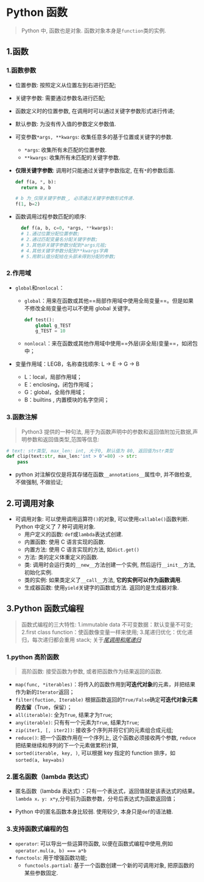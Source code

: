 # Python 函数

> Python 中, 函数也是对象. 函数对象本身是`function`类的实例.

## 1.函数

### 1.函数参数

- 位置参数: 按照定义从位置左到右进行匹配;
- 关键字参数: 需要通过参数名进行匹配;
- 函数定义时的位置参数, 在调用时可以通过关键字参数形式进行传递;
- 默认参数: 为没有传入值的参数定义参数值.
- 可变参数`*args, **kwargs`: 收集任意多的基于位置或关键字的参数.
  - `*args`: 收集所有未匹配的位置参数.
  - `**kwargs`: 收集所有未匹配的关键字参数.
- **仅限关键字参数**: 调用时只能通过关键字参数指定, 在有`*`的参数后面.

  ```python
  def f(a, *, b):
    return a, b

  # b 为_仅限关键字参数_, 必须通过关键字参数形式传递.
  f(1, b=2)
  ```

- 函数调用过程参数匹配的顺序:

  ```python
    def f(a, b, c=0, *args, **kwargs):
    # 1.通过位置分配位置参数;
    # 2.通过匹配变量名分配关键字参数;
    # 3.其他非关键字参数分配到*args元祖;
    # 4.其他关键字参数分配到**kwargs字典
    # 5.用默认值分配给在头部未得到分配的参数;
  ```

### 2.作用域

- `global`和`nonlocal`：

  - `global`：用来在函数或其他==局部作用域中使用全局变量==。但是如果不修改全局变量也可以不使用 global 关键字。

    ```python
    def test():
        global g_TEST
        g_TEST = 10
    ```

  - `nonlocal`：来在函数或其他作用域中使用==外层(非全局)变量==，如闭包中；

- 变量作用域：LEGB，名称查找顺序: L -> E -> G -> B
  - L：local，局部作用域；
  - E：enclosing，闭包作用域；
  - G：global，全局作用域；
  - B：builtins , 内置模块的名字空间；

### 3.函数注解

> Python3 提供的一种句法, 用于为函数声明中的参数和返回值附加元数据,声明参数和返回值类型,范围等信息:

```python
# text: str类型, max_len: int, 大于0, 默认值为 80, 返回值为str类型
def clip(text:str, max_len:'int > 0'=80) -> str:
    pass
```

- python 对注解仅仅是将其存储在函数`__annotations__`属性中, 并不做检查, 不做强制, 不做验证;

## 2.可调用对象

- 可调用对象: 可以使用调用运算符`()`的对象, 可以使用`callable()`函数判断. Python 中定义了 7 种可调用对象.
  - 用户定义的函数: `def`或`lambda`表达式创建.
  - 内置函数: 使用 C 语言实现的函数.
  - 内置方法: 使用 C 语言实现的方法, 如`dict.get()`
  - 方法: 类的定义体重定义的函数.
  - 类: 调用时会运行类的`__new__`方法创建一个实例, 然后运行`__init__`方法, 初始化实例.
  - 类的实例: 如果类定义了`__call__`方法, **它的实例可以作为函数调用**.
  - 生成器函数: 使用`yield`关键字的函数或方法. 返回的是生成器对象.

## 3.Python 函数式编程

> 函数式编程的三大特性: 1.immutable data 不可变数据：默认变量不可变; 2.first class function：使函数像变量一样来使用; 3.尾递归优化：优化递归，每次递归都会重用 stack; 关于[_尾调用和尾递归_](http://www.ruanyifeng.com/blog/2015/04/tail-call.html)

### 1.python 高阶函数

> 高阶函数: 接受函数为参数, 或者把函数作为结果返回的函数.

- `map(func, *iterables)`：将传入的函数作用到**可迭代对象**的元素，并把结果作为新的`Iterator`返回；
- `filter(fuction, Iterable)` 根据函数返回的`True/False`确定**可迭代对象元素的去留**（True，保留）；
- `all(iterable)`: 全为`True`, 结果才为`True`;
- `any(iterable)`: 只有有一个元素为`True`, 结果为`True`;
- `zip(iter1, [, iter2])`: 接收多个序列并将它们的元素组合成元组;
- `reduce()`: 把一个函数作用在一个序列上, 这个函数必须接收两个参数, `reduce`把结果继续和序列的下一个元素做累积计算,
- `sorted(iterable, key, )`, 可以根据 key 指定的 function 排序，如`sorted(a, key=abs)`

### 2.匿名函数（lambda 表达式）

- 匿名函数（lambda 表达式）：只有一个表达式，返回值就是该表达式的结果。`lambda x，y: x*y`,分号前为函数参数，分号后表达式为函数返回值；

- Python 中的匿名函数本身比较弱. 使用较少, 本身只是`def`的语法糖.

### 3.支持函数式编程的包

- `operator`: 可以导出一些运算符函数, 以便在函数式编程中使用,例如`operator.mul(a, b) === a*b`
- `functools`: 用于增强函数功能;
  - `functools.partial`: 基于一个函数创建一个新的可调用对象, 把原函数的某些参数固定.
